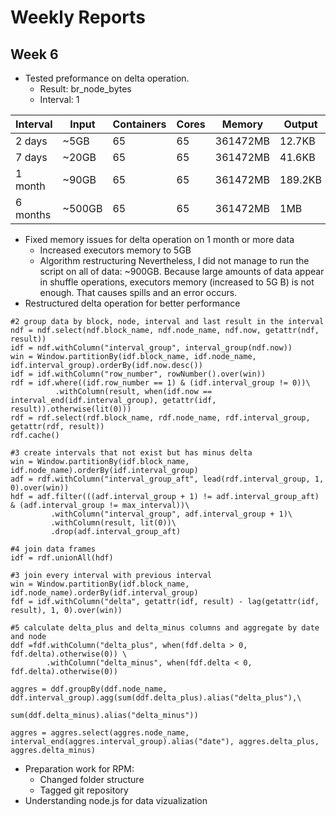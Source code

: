 # Weekly Reports 

## Week 6

- Tested preformance on delta operation.
	- Result: br_node_bytes
	- Interval: 1

| Interval  | Input  | Containers | Cores | Memory  | Output  | Duration |
|-----------|--------|------------|-------|---------|---------|----------|
| 2 days    | ~5GB   | 65         | 65    | 361472MB| 12.7KB  | ~2.5min  |
| 7 days    | ~20GB  | 65         | 65    | 361472MB| 41.6KB  | ~4min    |
| 1 month   | ~90GB  | 65         | 65    | 361472MB| 189.2KB | ~8.5min  |
| 6 months  | ~500GB | 65         | 65    | 361472MB| 1MB     | ~35min   |

- Fixed memory issues for delta operation on 1 month or more data
    - Increased executors memory to 5GB
    - Algorithm restructuring
Nevertheless, I did not manage to run the script on all of data: ~900GB. Because large amounts of data appear in shuffle operations, executors memory (increased to 5G    B) is not enough. That causes spills and an error occurs.
- Restructured delta operation for better performance
```
#2 group data by block, node, interval and last result in the interval
ndf = ndf.select(ndf.block_name, ndf.node_name, ndf.now, getattr(ndf, result))
idf = ndf.withColumn("interval_group", interval_group(ndf.now))
win = Window.partitionBy(idf.block_name, idf.node_name, idf.interval_group).orderBy(idf.now.desc())
idf = idf.withColumn("row_number", rowNumber().over(win))
rdf = idf.where((idf.row_number == 1) & (idf.interval_group != 0))\
          .withColumn(result, when(idf.now == interval_end(idf.interval_group), getattr(idf, result)).otherwise(lit(0)))
rdf = rdf.select(rdf.block_name, rdf.node_name, rdf.interval_group, getattr(rdf, result))
rdf.cache()

#3 create intervals that not exist but has minus delta
win = Window.partitionBy(idf.block_name, idf.node_name).orderBy(idf.interval_group)
adf = rdf.withColumn("interval_group_aft", lead(rdf.interval_group, 1, 0).over(win))
hdf = adf.filter(((adf.interval_group + 1) != adf.interval_group_aft) & (adf.interval_group != max_interval))\
         .withColumn("interval_group", adf.interval_group + 1)\
         .withColumn(result, lit(0))\
         .drop(adf.interval_group_aft)

#4 join data frames
idf = rdf.unionAll(hdf)
       
#3 join every interval with previous interval
win = Window.partitionBy(idf.block_name, idf.node_name).orderBy(idf.interval_group)
fdf = idf.withColumn("delta", getattr(idf, result) - lag(getattr(idf, result), 1, 0).over(win))

#5 calculate delta_plus and delta_minus columns and aggregate by date and node
ddf =fdf.withColumn("delta_plus", when(fdf.delta > 0, fdf.delta).otherwise(0)) \
        .withColumn("delta_minus", when(fdf.delta < 0, fdf.delta).otherwise(0))
         
aggres = ddf.groupBy(ddf.node_name, ddf.interval_group).agg(sum(ddf.delta_plus).alias("delta_plus"),\
                                                             sum(ddf.delta_minus).alias("delta_minus"))
                                                             
aggres = aggres.select(aggres.node_name, interval_end(aggres.interval_group).alias("date"), aggres.delta_plus, aggres.delta_minus)
```
- Preparation work for RPM:
    - Changed folder structure
    - Tagged git repository
- Understanding node.js for data vizualization
